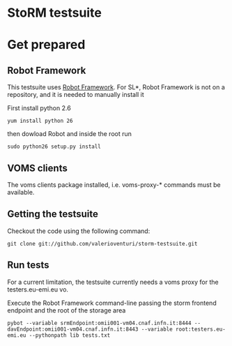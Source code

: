 # StoRM testsuite

# Get prepared


## Robot Framework 

This testsuite uses [Robot Framework](https://code.google.com/p/robotframework/). For SL*, 
Robot Framework is not on a repository, and it is needed to manually install it

First install python 2.6

    yum install python 26

then dowload Robot and inside the root run

    sudo python26 setup.py install

## VOMS clients

The voms clients package installed, i.e. voms-proxy-* commands must be available.

## Getting the testsuite 

Checkout the code using the following command:

    git clone git://github.com/valerioventuri/storm-testsuite.git

## Run tests

For a current limitation, the testsuite currently needs a voms proxy for the testers.eu-emi.eu vo. 

Execute the Robot Framework command-line passing the storm frontend endpoint and the root of the storage area  
        
    pybot --variable srmEndpoint:omii001-vm04.cnaf.infn.it:8444 --davEndpoint:omii001-vm04.cnaf.infn.it:8443 --variable root:testers.eu-emi.eu --pythonpath lib tests.txt
